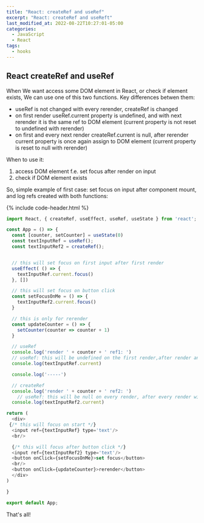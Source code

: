 ```yaml
---
title: "React: createRef and useRef"
excerpt: "React: createRef and useReft"
last_modified_at: 2022-08-22T10:27:01-05:00
categories:
  - JavaScript
  - React
tags: 
  - hooks
---
```


<!-- short introduction -->
## React createRef and useRef

When We want access some DOM element in React, or check if element exists, We can use one of this two functions. Key differences betwen them:

- useRef is not changed with every rerender, createRef is changed
- on first render useRef.current property is undefined, and with next rerender it is the same ref to DOM element (current property is not reset to undefined with rerender)
- on first and every next render createRef.current is null, after rerender current property is once again assign to DOM element (current property is reset to null with rerender)

When to use it: 
1. access DOM element f.e. set focus after render on input
2. check if DOM element exists

So, simple example of first case: set focus on input after component mount, and log refs created with both functions:

{% include code-header.html %}
```js
import React, { createRef, useEffect, useRef, useState } from 'react';

const App = () => {
  const [counter, setCounter] = useState(0)
  const textInputRef = useRef();
  const textInputRef2 = createRef();


  // this will set focus on first input after first render
  useEffect( () => {
    textInputRef.current.focus()
  }, [])

  // this will set focus on button click
  const setFocusOnMe = () => {
    textInputRef2.current.focus()
  }

  // this is only for rerender
  const updateCounter = () => {
    setCounter(counter => counter + 1)
  }

  // useRef
  console.log('render ' + counter + ' ref1: ')
  // useRef: this will be undefined on the first render,after render and on every next render will be <input.../>  
  console.log(textInputRef.current)

  console.log('-----')

  // createRef
  console.log('render ' + counter + ' ref2: ')
    // useRef: this will be null on every render, after every render will be <input.../>  
  console.log(textInputRef2.current)

return (
  <div>
 {/* this will focus on start */}
  <input ref={textInputRef} type='text'/> 
  <br/>

  {/* this will focus after button click */}
  <input ref={textInputRef2} type='text'/> 
  <button onClick={setFocusOnMe}>set focus</button>
  <br/>
  <button onClick={updateCounter}>rerender</button>
  </div>
)

}

export default App;

```

That's all!






